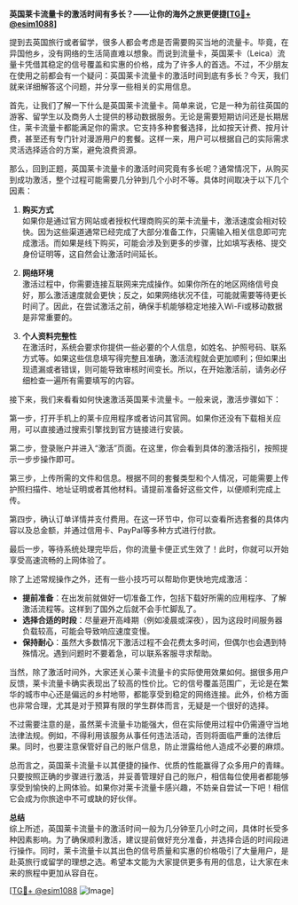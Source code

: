 **英国莱卡流量卡的激活时间有多长？——让你的海外之旅更便捷[[TG💪+ @esim1088](https://t.me/s/esim1088)]**

提到去英国旅行或者留学，很多人都会考虑是否需要购买当地的流量卡。毕竟，在异国他乡，没有网络的生活简直难以想象。而说到流量卡，英国莱卡（Leica）流量卡凭借其稳定的信号覆盖和实惠的价格，成为了许多人的首选。不过，不少朋友在使用之前都会有一个疑问：英国莱卡流量卡的激活时间到底有多长？今天，我们就来详细解答这个问题，并分享一些相关的实用信息。

首先，让我们了解一下什么是英国莱卡流量卡。简单来说，它是一种为前往英国的游客、留学生以及商务人士提供的移动数据服务。无论是需要短期访问还是长期居住，莱卡流量卡都能满足你的需求。它支持多种套餐选择，比如按天计费、按月计费，甚至还有专门针对漫游用户的套餐。这样一来，用户可以根据自己的实际需求灵活选择适合的方案，避免浪费资源。

那么，回到正题，英国莱卡流量卡的激活时间究竟有多长呢？通常情况下，从购买到成功激活，整个过程可能需要几分钟到几个小时不等。具体时间取决于以下几个因素：

1. **购买方式**  
   如果你是通过官方网站或者授权代理商购买的莱卡流量卡，激活速度会相对较快。因为这些渠道通常已经完成了大部分准备工作，只需输入相关信息即可完成激活。而如果是线下购买，可能会涉及到更多的步骤，比如填写表格、提交身份证明等，这自然会让激活时间延长。

2. **网络环境**  
   激活过程中，你需要连接互联网来完成操作。如果你所在的地区网络信号良好，那么激活速度就会更快；反之，如果网络状况不佳，可能就需要等待更长时间了。因此，在尝试激活之前，确保手机能够稳定地接入Wi-Fi或移动数据是非常重要的。

3. **个人资料完整性**  
   在激活时，系统会要求你提供一些必要的个人信息，如姓名、护照号码、联系方式等。如果这些信息填写得完整且准确，激活流程就会更加顺利；但如果出现遗漏或者错误，则可能导致审核时间变长。所以，在开始激活前，请务必仔细检查一遍所有需要填写的内容。

接下来，我们来看看如何快速激活英国莱卡流量卡。一般来说，激活步骤如下：

第一步，打开手机上的莱卡应用程序或者访问其官网。如果你还没有下载相关应用，可以直接通过搜索引擎找到官方链接进行安装。

第二步，登录账户并进入“激活”页面。在这里，你会看到具体的激活指引，按照提示一步步操作即可。

第三步，上传所需的文件和信息。根据不同的套餐类型和个人情况，可能需要上传护照扫描件、地址证明或者其他材料。请提前准备好这些文件，以便顺利完成上传。

第四步，确认订单详情并支付费用。在这一环节中，你可以查看所选套餐的具体内容以及总金额，并通过信用卡、PayPal等多种方式进行付款。

最后一步，等待系统处理完毕后，你的流量卡便正式生效了！此时，你就可以开始享受高速流畅的上网体验了。

除了上述常规操作之外，还有一些小技巧可以帮助你更快地完成激活：

- **提前准备**：在出发前就做好一切准备工作，包括下载好所需的应用程序、了解激活流程等。这样到了国外之后就不会手忙脚乱了。
- **选择合适的时段**：尽量避开高峰期（例如凌晨或深夜），因为这段时间服务器负载较高，可能会导致响应速度变慢。
- **保持耐心**：虽然大多数情况下激活过程不会花费太多时间，但偶尔也会遇到特殊情况。遇到问题时不要着急，可以联系客服寻求帮助。

当然，除了激活时间外，大家还关心莱卡流量卡的实际使用效果如何。据很多用户反馈，莱卡流量卡确实表现出了较高的性价比。它的信号覆盖范围广，无论是在繁华的城市中心还是偏远的乡村地带，都能享受到稳定的网络连接。此外，价格方面也非常合理，尤其是对于预算有限的学生群体而言，无疑是一个很好的选择。

不过需要注意的是，虽然莱卡流量卡功能强大，但在实际使用过程中仍需遵守当地法律法规。例如，不得利用该服务从事任何违法活动，否则将面临严重的法律后果。同时，也要注意保管好自己的账户信息，防止泄露给他人造成不必要的麻烦。

总而言之，英国莱卡流量卡以其便捷的操作、优质的性能赢得了众多用户的青睐。只要按照正确的步骤进行激活，并妥善管理好自己的账户，相信每位使用者都能够享受到愉快的上网体验。如果你对莱卡流量卡感兴趣，不妨亲自尝试一下吧！相信它会成为你旅途中不可或缺的好伙伴。

**总结**  
综上所述，英国莱卡流量卡的激活时间一般为几分钟至几小时之间，具体时长受多种因素影响。为了确保顺利激活，建议提前做好充分准备，并选择合适的时间段进行操作。同时，莱卡流量卡以其出色的信号质量和实惠的价格吸引了大量用户，是赴英旅行或留学的理想之选。希望本文能为大家提供更多有用的信息，让大家在未来的旅程中更加从容自在。

[[TG💪+ @esim1088](https://t.me/s/esim1088) ![Image](https://i.postimg.cc/4NQfJmqS/Snipaste-2025-05-13-00-14-12.png)]